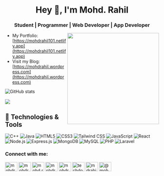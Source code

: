 <h1 align="center">Hey 👋, I'm Mohd. Rahil</h1>
<h3 align="center">Student | Programmer | Web Developer | App Developer</h3>
<img align="right" width="300" src="https://media2.giphy.com/media/v1.Y2lkPTc5MGI3NjExdXdnMHhxbWRiaWZ2ZW5xeHN1ZTZnMnhsZ3cyMXg0Z2loZDlxamc2aCZlcD12MV9pbnRlcm5hbF9naWZfYnlfaWQmY3Q9Zw/pOZhmE42D1WrCWATLK/giphy.gif">

- My Portfolio: [https://mohdrahil101.netlify.app](https://mohdrahil101.netlify.app)
- Visit my Blog: [https://mohdrahil.wordpress.com](https://mohdrahil.wordpress.com)

![GitHub stats](https://github-readme-stats.vercel.app/api?username=mohdrahil101&show_icons=true&theme=radical)
<br/> <br/>
![](https://github-readme-stats.vercel.app/api/top-langs/?username=mohdrahil101&theme=radical&hide_border=false&include_all_commits=false&count_private=false&layout=compact)

## 🔧 Technologies & Tools

![C++](https://img.shields.io/badge/C++-00599C?style=flat-square&logo=cplusplus&logoColor=white)
![Java](https://img.shields.io/badge/java-%23ED8B00.svg?style=flat-square&logo=openjdk&logoColor=white)
![HTML5](https://img.shields.io/badge/HTML5-E34F26?style=flat-square&logo=html5&logoColor=white)
![CSS3](https://img.shields.io/badge/CSS3-1572B6?style=flat-square&logo=css3&logoColor=white)
![Tailwind CSS](https://img.shields.io/badge/Tailwind-38B2AC?style=flat-square&logo=tailwind-css&logoColor=white)
![JavaScript](https://img.shields.io/badge/JavaScript-F7DF1E?style=flat-square&logo=javascript&logoColor=black)
![React](https://img.shields.io/badge/React-20232A?style=flat-square&logo=react&logoColor=61DAFB)
![Node.js](https://img.shields.io/badge/Node.js-43853D?style=flat-square&logo=node-dot-js&logoColor=white)
![Express.js](https://img.shields.io/badge/Express.js-404D59?style=flat-square&logo=express&logoColor=white)
![MongoDB](https://img.shields.io/badge/MongoDB-47A248?style=flat-square&logo=mongodb&logoColor=white)
![MySQL](https://img.shields.io/badge/MySQL-4479A1?style=flat-square&logo=mysql&logoColor=white)
![PHP](https://img.shields.io/badge/php-%23777BB4.svg?style=flat-square&logo=php&logoColor=white)
![Laravel](https://img.shields.io/badge/laravel-%23FF2D20.svg?style=fit-square&logo=laravel&logoColor=white)


<h3 align="left">Connect with me:</h3>
<p align="left">
<a href="https://twitter.com/mohdrahil101" target="_blank"><img align="center" src="https://raw.githubusercontent.com/rahuldkjain/github-profile-readme-generator/master/src/images/icons/Social/twitter.svg" alt="mohdrahil101" height="30" width="40" /></a>
<a href="https://linkedin.com/in/mohdrahil101" target="_blank"><img align="center" src="https://raw.githubusercontent.com/rahuldkjain/github-profile-readme-generator/master/src/images/icons/Social/linked-in-alt.svg" alt="mohdrahil101" height="30" width="40" /></a>
<a href="https://fb.com/mohd.rahil.blogger" target="_blank"><img align="center" src="https://raw.githubusercontent.com/rahuldkjain/github-profile-readme-generator/master/src/images/icons/Social/facebook.svg" alt="mohd.rahil.blogger" height="30" width="40" /></a>
<a href="https://instagram.com/mohdrahil101" target="_blank"><img align="center" src="https://raw.githubusercontent.com/rahuldkjain/github-profile-readme-generator/master/src/images/icons/Social/instagram.svg" alt="mohdrahil101" height="30" width="40" /></a>
<a href="https://www.behance.net/mohdrahil101" target="_blank"><img align="center" src="https://raw.githubusercontent.com/rahuldkjain/github-profile-readme-generator/master/src/images/icons/Social/behance.svg" alt="mohdrahil101" height="30" width="40" /></a>
<a href="https://www.youtube.com/c/techdollarz" target="_blank"><img align="center" src="https://raw.githubusercontent.com/rahuldkjain/github-profile-readme-generator/master/src/images/icons/Social/youtube.svg" alt="techdollarz" height="30" width="40" /></a>
<a href="https://www.hackerrank.com/mdrahil327" target="_blank"><img align="center" src="https://raw.githubusercontent.com/rahuldkjain/github-profile-readme-generator/master/src/images/icons/Social/hackerrank.svg" alt="mdrahil327" height="30" width="40" /></a>
<a href="https://www.hackerearth.com/@mohd1620" target="_blank"><img align="center" src="https://raw.githubusercontent.com/rahuldkjain/github-profile-readme-generator/master/src/images/icons/Social/hackerearth.svg" alt="@mohd1620" height="30" width="40" /></a>
</p>
